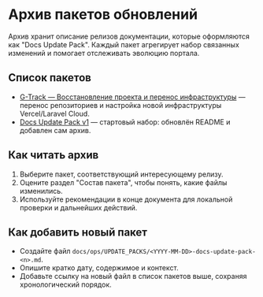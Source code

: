# Архив пакетов обновлений

Архив хранит описание релизов документации, которые оформляются как "Docs Update Pack". Каждый пакет агрегирует набор связанных изменений и помогает отслеживать эволюцию портала.

## Список пакетов
- [G-Track — Восстановление проекта и перенос инфраструктуры](2025-10-05-gtrack-recovery-migration.md) — перенос репозиториев и настройка новой инфраструктуры Vercel/Laravel Cloud.
- [Docs Update Pack v1](2025-09-22-docs-update-pack-v1.md) — стартовый набор: обновлён README и добавлен сам архив.

## Как читать архив
1. Выберите пакет, соответствующий интересующему релизу.
2. Оцените раздел "Состав пакета", чтобы понять, какие файлы изменились.
3. Используйте рекомендации в конце документа для локальной проверки и дальнейших действий.

## Как добавить новый пакет
- Создайте файл `docs/ops/UPDATE_PACKS/<YYYY-MM-DD>-docs-update-pack-<n>.md`.
- Опишите кратко дату, содержимое и контекст.
- Добавьте ссылку на новый файл в список пакетов выше, сохраняя хронологический порядок.
